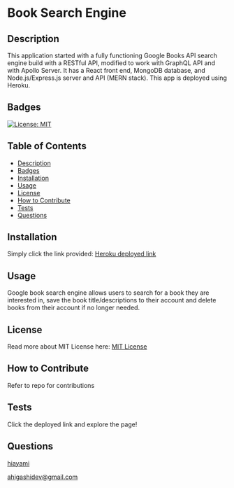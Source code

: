 # Book Search Engine
## Description
This application started with a fully functioning Google Books API search engine build with a RESTful API, modified to work with GraphQL API and with Apollo Server. It has a React front end, MongoDB database, and Node.js/Express.js server and API (MERN stack). This app is deployed using Heroku.
## Badges
[![License: MIT](https://img.shields.io/badge/License-MIT-yellow.svg)](https://opensource.org/licenses/MIT)
## Table of Contents
* [Description](#description)
* [Badges](#badges)
* [Installation](#installation)
* [Usage](#usage)
* [License](#license)
* [How to Contribute](#how-to-contribute)
* [Tests](#tests)
* [Questions](#questions)
## Installation
Simply click the link provided:
[Heroku deployed link](https://googs-book.herokuapp.com/)

## Usage
Google book search engine allows users to search for a book they are interested in, save the book title/descriptions to their account and delete books from their account if no longer needed.
## License
Read more about MIT License here: [MIT License](https://opensource.org/licenses/MIT)
## How to Contribute
Refer to repo for contributions
## Tests
Click the deployed link and explore the page!
## Questions
[hiayami](https://github.com/hiayami)

[ahigashidev@gmail.com](mailto:ahigashidev@gmail.com)
